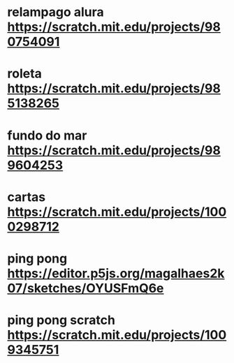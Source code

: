 # relampago alura https://scratch.mit.edu/projects/980754091
# roleta https://scratch.mit.edu/projects/985138265
# fundo do mar https://scratch.mit.edu/projects/989604253
# cartas https://scratch.mit.edu/projects/1000298712
# ping pong https://editor.p5js.org/magalhaes2k07/sketches/OYUSFmQ6e
# ping pong scratch https://scratch.mit.edu/projects/1009345751

